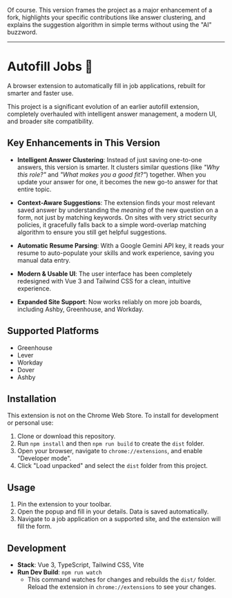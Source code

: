 <!-- <div align="center">

https://github.com/user-attachments/assets/13f0fb66-7436-40ff-8faf-c2540084337b

<h1 align="center">
  Autofill Jobs
</h1>
  <p>
  A chrome extension that autofills job applications, built with 
  <a href="https://vuejs.org/">Vue</a>.
</p>
</div> -->

Of course. This version frames the project as a major enhancement of a fork, highlights your specific contributions like answer clustering, and explains the suggestion algorithm in simple terms without using the "AI" buzzword.

---

# Autofill Jobs 🚀

A browser extension to automatically fill in job applications, rebuilt for smarter and faster use.

This project is a significant evolution of an earlier autofill extension, completely overhauled with intelligent answer management, a modern UI, and broader site compatibility.

## Key Enhancements in This Version

*   **Intelligent Answer Clustering**: Instead of just saving one-to-one answers, this version is smarter. It clusters similar questions (like *"Why this role?"* and *"What makes you a good fit?"*) together. When you update your answer for one, it becomes the new go-to answer for that entire topic.

*   **Context-Aware Suggestions**: The extension finds your most relevant saved answer by understanding the *meaning* of the new question on a form, not just by matching keywords. On sites with very strict security policies, it gracefully falls back to a simple word-overlap matching algorithm to ensure you still get helpful suggestions.

*   **Automatic Resume Parsing**: With a Google Gemini API key, it reads your resume to auto-populate your skills and work experience, saving you manual data entry.

*   **Modern & Usable UI**: The user interface has been completely redesigned with Vue 3 and Tailwind CSS for a clean, intuitive experience.

*   **Expanded Site Support**: Now works reliably on more job boards, including Ashby, Greenhouse, and Workday.

## Supported Platforms

*   Greenhouse
*   Lever
*   Workday
*   Dover
*   Ashby

## Installation

This extension is not on the Chrome Web Store. To install for development or personal use:

1.  Clone or download this repository.
2.  Run `npm install` and then `npm run build` to create the `dist` folder.
3.  Open your browser, navigate to `chrome://extensions`, and enable "Developer mode".
4.  Click "Load unpacked" and select the `dist` folder from this project.

## Usage

1.  Pin the extension to your toolbar.
2.  Open the popup and fill in your details. Data is saved automatically.
3.  Navigate to a job application on a supported site, and the extension will fill the form.

## Development

*   **Stack**: Vue 3, TypeScript, Tailwind CSS, Vite
*   **Run Dev Build**: `npm run watch`
    *   This command watches for changes and rebuilds the `dist/` folder. Reload the extension in `chrome://extensions` to see your changes.
